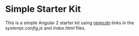 # Simple Starter Kit

This is a simple Angular 2 starter kit using [npmcdn](http://npmcdn.com) links in the _systemjs.config.js_ and _index.html_ files.
